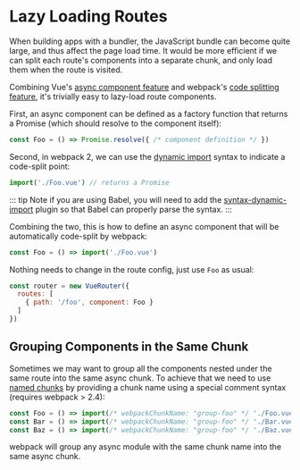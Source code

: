 # Lazy Loading Routes

When building apps with a bundler, the JavaScript bundle can become quite large, and thus affect the page load time. It would be more efficient if we can split each route's components into a separate chunk, and only load them when the route is visited.

Combining Vue's [async component feature](https://vuejs.org/guide/components.html#Async-Components) and webpack's [code splitting feature](https://webpack.js.org/guides/code-splitting-async/), it's trivially easy to lazy-load route components.

First, an async component can be defined as a factory function that returns a Promise (which should resolve to the component itself):

``` js
const Foo = () => Promise.resolve({ /* component definition */ })
```

Second, in webpack 2, we can use the [dynamic import](https://github.com/tc39/proposal-dynamic-import) syntax to indicate a code-split point:

``` js
import('./Foo.vue') // returns a Promise
```

::: tip Note
if you are using Babel, you will need to add the [syntax-dynamic-import](https://babeljs.io/docs/plugins/syntax-dynamic-import/) plugin so that Babel can properly parse the syntax.
:::

Combining the two, this is how to define an async component that will be automatically code-split by webpack:

``` js
const Foo = () => import('./Foo.vue')
```

Nothing needs to change in the route config, just use `Foo` as usual:

``` js
const router = new VueRouter({
  routes: [
    { path: '/foo', component: Foo }
  ]
})
```

## Grouping Components in the Same Chunk

Sometimes we may want to group all the components nested under the same route into the same async chunk. To achieve that we need to use [named chunks](https://webpack.js.org/guides/code-splitting-async/#chunk-names) by providing a chunk name using a special comment syntax (requires webpack > 2.4):

``` js
const Foo = () => import(/* webpackChunkName: "group-foo" */ './Foo.vue')
const Bar = () => import(/* webpackChunkName: "group-foo" */ './Bar.vue')
const Baz = () => import(/* webpackChunkName: "group-foo" */ './Baz.vue')
```

webpack will group any async module with the same chunk name into the same async chunk.
